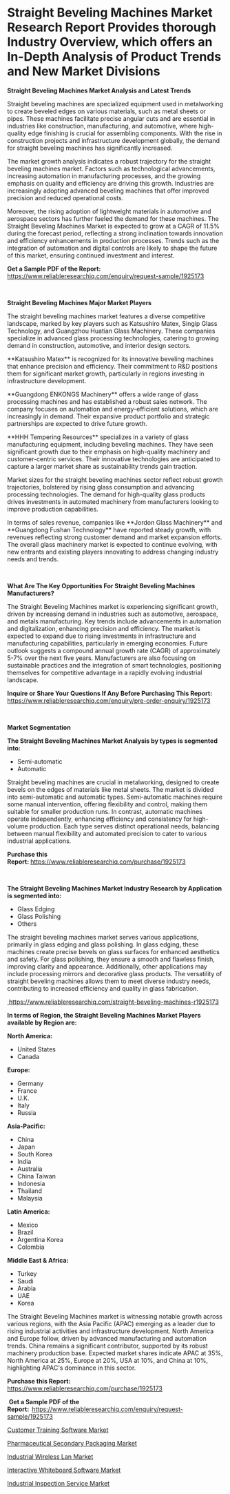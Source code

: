 <p><h1>Straight Beveling Machines Market Research Report Provides thorough Industry Overview, which offers an In-Depth Analysis of Product Trends and New Market Divisions</h1></p><p><strong>Straight Beveling Machines Market Analysis and Latest Trends</strong></p>
<p><p>Straight beveling machines are specialized equipment used in metalworking to create beveled edges on various materials, such as metal sheets or pipes. These machines facilitate precise angular cuts and are essential in industries like construction, manufacturing, and automotive, where high-quality edge finishing is crucial for assembling components. With the rise in construction projects and infrastructure development globally, the demand for straight beveling machines has significantly increased.</p><p>The market growth analysis indicates a robust trajectory for the straight beveling machines market. Factors such as technological advancements, increasing automation in manufacturing processes, and the growing emphasis on quality and efficiency are driving this growth. Industries are increasingly adopting advanced beveling machines that offer improved precision and reduced operational costs.</p><p>Moreover, the rising adoption of lightweight materials in automotive and aerospace sectors has further fueled the demand for these machines. The Straight Beveling Machines Market is expected to grow at a CAGR of 11.5% during the forecast period, reflecting a strong inclination towards innovation and efficiency enhancements in production processes. Trends such as the integration of automation and digital controls are likely to shape the future of this market, ensuring continued investment and interest.</p></p>
<p><strong>Get a Sample PDF of the Report:&nbsp;</strong> <a href="https://www.reliableresearchiq.com/enquiry/request-sample/1925173?utm_campaign=1578&utm_medium=2&utm_source=Github&utm_content=ia&utm_term=24102024&utm_id=straight-beveling-machines">https://www.reliableresearchiq.com/enquiry/request-sample/1925173</a></p>
<p>&nbsp;</p>
<p><strong>Straight Beveling Machines Major Market Players</strong></p>
<p><p>The straight beveling machines market features a diverse competitive landscape, marked by key players such as Katsushiro Matex, Singip Glass Technology, and Guangzhou Huatian Glass Machinery. These companies specialize in advanced glass processing technologies, catering to growing demand in construction, automotive, and interior design sectors.</p><p>**Katsushiro Matex** is recognized for its innovative beveling machines that enhance precision and efficiency. Their commitment to R&D positions them for significant market growth, particularly in regions investing in infrastructure development.</p><p>**Guangdong ENKONGS Machinery** offers a wide range of glass processing machines and has established a robust sales network. The company focuses on automation and energy-efficient solutions, which are increasingly in demand. Their expansive product portfolio and strategic partnerships are expected to drive future growth.</p><p>**HHH Tempering Resources** specializes in a variety of glass manufacturing equipment, including beveling machines. They have seen significant growth due to their emphasis on high-quality machinery and customer-centric services. Their innovative technologies are anticipated to capture a larger market share as sustainability trends gain traction.</p><p>Market sizes for the straight beveling machines sector reflect robust growth trajectories, bolstered by rising glass consumption and advancing processing technologies. The demand for high-quality glass products drives investments in automated machinery from manufacturers looking to improve production capabilities.</p><p>In terms of sales revenue, companies like **Jordon Glass Machinery** and **Guangdong Fushan Technology** have reported steady growth, with revenues reflecting strong customer demand and market expansion efforts. The overall glass machinery market is expected to continue evolving, with new entrants and existing players innovating to address changing industry needs and trends.</p></p>
<p>&nbsp;</p>
<p><strong>What Are The Key Opportunities For Straight Beveling Machines Manufacturers?</strong></p>
<p><p>The Straight Beveling Machines market is experiencing significant growth, driven by increasing demand in industries such as automotive, aerospace, and metals manufacturing. Key trends include advancements in automation and digitalization, enhancing precision and efficiency. The market is expected to expand due to rising investments in infrastructure and manufacturing capabilities, particularly in emerging economies. Future outlook suggests a compound annual growth rate (CAGR) of approximately 5-7% over the next five years. Manufacturers are also focusing on sustainable practices and the integration of smart technologies, positioning themselves for competitive advantage in a rapidly evolving industrial landscape.</p></p>
<p><strong>Inquire or Share Your Questions If Any Before Purchasing This Report:</strong> <a href="https://www.reliableresearchiq.com/enquiry/pre-order-enquiry/1925173?utm_campaign=1578&utm_medium=2&utm_source=Github&utm_content=ia&utm_term=24102024&utm_id=straight-beveling-machines">https://www.reliableresearchiq.com/enquiry/pre-order-enquiry/1925173</a></p>
<p>&nbsp;</p>
<p><strong>Market Segmentation</strong></p>
<p><strong>The Straight Beveling Machines Market Analysis by types is segmented into:</strong></p>
<p><ul><li>Semi-automatic</li><li>Automatic</li></ul></p>
<p><p>Straight beveling machines are crucial in metalworking, designed to create bevels on the edges of materials like metal sheets. The market is divided into semi-automatic and automatic types. Semi-automatic machines require some manual intervention, offering flexibility and control, making them suitable for smaller production runs. In contrast, automatic machines operate independently, enhancing efficiency and consistency for high-volume production. Each type serves distinct operational needs, balancing between manual flexibility and automated precision to cater to various industrial applications.</p></p>
<p><strong>Purchase this Report:&nbsp;</strong><a href="https://www.reliableresearchiq.com/purchase/1925173?utm_campaign=1578&utm_medium=2&utm_source=Github&utm_content=ia&utm_term=24102024&utm_id=straight-beveling-machines">https://www.reliableresearchiq.com/purchase/1925173</a></p>
<p>&nbsp;</p>
<p><strong>The Straight Beveling Machines Market Industry Research by Application is segmented into:</strong></p>
<p><ul><li>Glass Edging</li><li>Glass Polishing</li><li>Others</li></ul></p>
<p><p>The straight beveling machines market serves various applications, primarily in glass edging and glass polishing. In glass edging, these machines create precise bevels on glass surfaces for enhanced aesthetics and safety. For glass polishing, they ensure a smooth and flawless finish, improving clarity and appearance. Additionally, other applications may include processing mirrors and decorative glass products. The versatility of straight beveling machines allows them to meet diverse industry needs, contributing to increased efficiency and quality in glass fabrication.</p></p>
<p><a href="https://www.reliableresearchiq.com/straight-beveling-machines-r1925173?utm_campaign=1578&utm_medium=2&utm_source=Github&utm_content=ia&utm_term=24102024&utm_id=straight-beveling-machines">&nbsp;https://www.reliableresearchiq.com/straight-beveling-machines-r1925173</a></p>
<p><strong>In terms of Region, the Straight Beveling Machines Market Players available by Region are:</strong></p>
<p>
    <p> <strong> North America: </strong>
        <ul>
            <li>United States</li>
            <li>Canada</li>
        </ul>
        </p> 
    <p> <strong> Europe: </strong>
        <ul>
            <li>Germany</li>
            <li>France</li>
            <li>U.K.</li>
            <li>Italy</li>
            <li>Russia</li>
        </ul>
        </p> 
    <p> <strong> Asia-Pacific: </strong>
        <ul>
            <li>China</li>
            <li>Japan</li>
            <li>South Korea</li>
            <li>India</li>
            <li>Australia</li>
            <li>China Taiwan</li>
            <li>Indonesia</li>
            <li>Thailand</li>
            <li>Malaysia</li>
        </ul>
        </p> 
    <p> <strong> Latin America: </strong>
        <ul>
            <li>Mexico</li>
            <li>Brazil</li>
            <li>Argentina Korea</li>
            <li>Colombia</li>
        </ul>
        </p> 
    <p> <strong> Middle East & Africa: </strong>
        <ul>
            <li>Turkey</li>
            <li>Saudi</li>
            <li>Arabia</li>
            <li>UAE</li>
            <li>Korea</li>
        </ul>
    </p>
    </p>
<p><p>The Straight Beveling Machines market is witnessing notable growth across various regions, with the Asia Pacific (APAC) emerging as a leader due to rising industrial activities and infrastructure development. North America and Europe follow, driven by advanced manufacturing and automation trends. China remains a significant contributor, supported by its robust machinery production base. Expected market shares indicate APAC at 35%, North America at 25%, Europe at 20%, USA at 10%, and China at 10%, highlighting APAC's dominance in this sector.</p></p>
<p><strong>Purchase this Report: </strong><a href="https://www.reliableresearchiq.com/purchase/1925173?utm_campaign=1578&utm_medium=2&utm_source=Github&utm_content=ia&utm_term=24102024&utm_id=straight-beveling-machines">https://www.reliableresearchiq.com/purchase/1925173</a></p>
<p>&nbsp;<strong>Get a Sample PDF of the Report:&nbsp;&nbsp;</strong><a href="https://www.reliableresearchiq.com/enquiry/request-sample/1925173?utm_campaign=1578&utm_medium=2&utm_source=Github&utm_content=ia&utm_term=24102024&utm_id=straight-beveling-machines">https://www.reliableresearchiq.com/enquiry/request-sample/1925173</a></p>
<p><strong></strong></p>
<p><p><a href="https://www.linkedin.com/pulse/customer-training-software-value-chain-analysis-from-raw-materials-t1ure?utm_campaign=1578&utm_medium=2&utm_source=Github&utm_content=ia&utm_term=24102024&utm_id=straight-beveling-machines">Customer Training Software Market</a></p><p><a href="https://www.linkedin.com/pulse/global-pharmaceutical-secondary-packaging-market-comprehensive-1tq1e?utm_campaign=1578&utm_medium=2&utm_source=Github&utm_content=ia&utm_term=24102024&utm_id=straight-beveling-machines">Pharmaceutical Secondary Packaging Market</a></p><p><a href="https://www.linkedin.com/pulse/industrial-wireless-lan-market-revolution-2024-2031-trends-tir7e?utm_campaign=1578&utm_medium=2&utm_source=Github&utm_content=ia&utm_term=24102024&utm_id=straight-beveling-machines">Industrial Wireless Lan Market</a></p><p><a href="https://www.linkedin.com/pulse/interactive-whiteboard-software-market-strategic-insights-qozme?utm_campaign=1578&utm_medium=2&utm_source=Github&utm_content=ia&utm_term=24102024&utm_id=straight-beveling-machines">Interactive Whiteboard Software Market</a></p><p><a href="https://www.linkedin.com/pulse/global-industrial-inspection-service-market-sector2024-2031-fkxaf?utm_campaign=1578&utm_medium=2&utm_source=Github&utm_content=ia&utm_term=24102024&utm_id=straight-beveling-machines">Industrial Inspection Service Market</a></p></p>